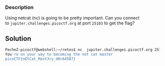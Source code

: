 ### Description

Using netcat (nc) is going to be pretty important. Can you connect to `jupiter.challenges.picoctf.org` at port `25103` to get the flag?

## Solution
```bash
PecheZ-picoctf@webshell:~/retos$ nc  jupiter.challenges.picoctf.org 25103 
You're on your way to becoming the net cat master
picoCTF{nEtCat_Mast3ry_d0c64587}
````
